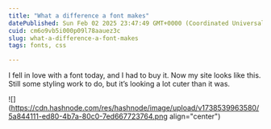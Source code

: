 ```yaml
---
title: "What a difference a font makes"
datePublished: Sun Feb 02 2025 23:47:49 GMT+0000 (Coordinated Universal Time)
cuid: cm6o9vb5i000p09l78aauez3c
slug: what-a-difference-a-font-makes
tags: fonts, css

---
```


I fell in love with a font today, and I had to buy it. Now my site looks like this. Still some styling work to do, but it’s looking a lot cuter than it was.

![](https://cdn.hashnode.com/res/hashnode/image/upload/v1738539963580/5a844111-ed80-4b7a-80c0-7ed667723764.png align="center")